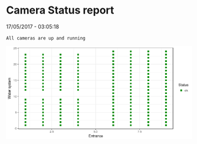 Camera Status report
================
17/05/2017 - 03:05:18

    All cameras are up and running

![](camreport_files/figure-markdown_github/unnamed-chunk-2-1.png)
